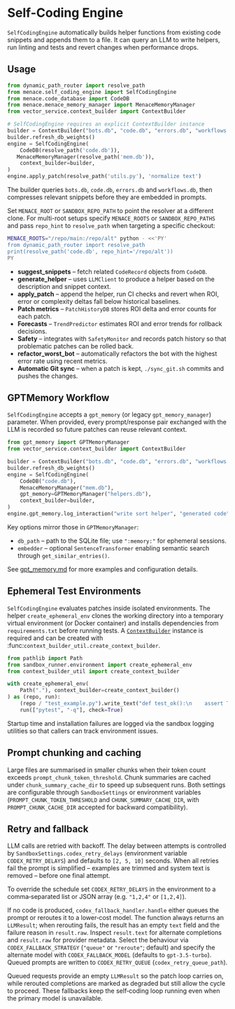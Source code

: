 # Self-Coding Engine

`SelfCodingEngine` automatically builds helper functions from existing code snippets and appends them to a file. It can query an LLM to write helpers, run linting and tests and revert changes when performance drops.

## Usage

```python
from dynamic_path_router import resolve_path
from menace.self_coding_engine import SelfCodingEngine
from menace.code_database import CodeDB
from menace.menace_memory_manager import MenaceMemoryManager
from vector_service.context_builder import ContextBuilder

# SelfCodingEngine requires an explicit ContextBuilder instance
builder = ContextBuilder("bots.db", "code.db", "errors.db", "workflows.db")
builder.refresh_db_weights()
engine = SelfCodingEngine(
    CodeDB(resolve_path('code.db')),
   MenaceMemoryManager(resolve_path('mem.db')),
    context_builder=builder,
)
engine.apply_patch(resolve_path('utils.py'), 'normalize text')
```

The builder queries `bots.db`, `code.db`, `errors.db` and `workflows.db`, then
compresses relevant snippets before they are embedded in prompts.

Set `MENACE_ROOT` or `SANDBOX_REPO_PATH` to point the resolver at a different
clone. For multi-root setups specify `MENACE_ROOTS` or `SANDBOX_REPO_PATHS` and
pass `repo_hint` to `resolve_path` when targeting a specific checkout:

```bash
MENACE_ROOTS="/repo/main:/repo/alt" python - <<'PY'
from dynamic_path_router import resolve_path
print(resolve_path('code.db', repo_hint='/repo/alt'))
PY
```

- **suggest_snippets** – fetch related `CodeRecord` objects from `CodeDB`.
- **generate_helper** – uses `LLMClient` to produce a helper based on the description and snippet context.
- **apply_patch** – append the helper, run CI checks and revert when ROI, error or complexity deltas fall below historical baselines.
- **Patch metrics** – `PatchHistoryDB` stores ROI delta and error counts for each patch.
- **Forecasts** – `TrendPredictor` estimates ROI and error trends for rollback decisions.
- **Safety** – integrates with `SafetyMonitor` and records patch history so that problematic patches can be rolled back.
- **refactor_worst_bot** – automatically refactors the bot with the highest error rate using recent metrics.
- **Automatic Git sync** – when a patch is kept, `./sync_git.sh` commits and pushes the changes.

## GPTMemory Workflow

`SelfCodingEngine` accepts a `gpt_memory` (or legacy `gpt_memory_manager`)
parameter.  When provided, every prompt/response pair exchanged with the LLM is
recorded so future patches can reuse relevant context.

```python
from gpt_memory import GPTMemoryManager
from vector_service.context_builder import ContextBuilder

builder = ContextBuilder("bots.db", "code.db", "errors.db", "workflows.db")
builder.refresh_db_weights()
engine = SelfCodingEngine(
    CodeDB("code.db"),
    MenaceMemoryManager("mem.db"),
    gpt_memory=GPTMemoryManager("helpers.db"),
    context_builder=builder,
)
engine.gpt_memory.log_interaction("write sort helper", "generated code", tags=["bugfix"])
```

Key options mirror those in `GPTMemoryManager`:

- `db_path` – path to the SQLite file; use `":memory:"` for ephemeral
  sessions.
- `embedder` – optional `SentenceTransformer` enabling semantic search through
  `get_similar_entries()`.

See [gpt_memory.md](gpt_memory.md) for more examples and configuration details.

## Ephemeral Test Environments

`SelfCodingEngine` evaluates patches inside isolated environments. The helper
`create_ephemeral_env` clones the working directory into a temporary virtual
environment (or Docker container) and installs dependencies from
`requirements.txt` before running tests. A
[`ContextBuilder`](../vector_service/context_builder.py) instance is required
and can be created with :func:`context_builder_util.create_context_builder`.

```python
from pathlib import Path
from sandbox_runner.environment import create_ephemeral_env
from context_builder_util import create_context_builder

with create_ephemeral_env(
    Path("."), context_builder=create_context_builder()
) as (repo, run):
    (repo / "test_example.py").write_text("def test_ok():\n    assert True\n")
    run(["pytest", "-q"], check=True)
```

Startup time and installation failures are logged via the sandbox logging
utilities so that callers can track environment issues.

## Prompt chunking and caching

Large files are summarised in smaller chunks when their token count exceeds
`prompt_chunk_token_threshold`. Chunk summaries are cached under
`chunk_summary_cache_dir` to speed up subsequent runs. Both settings are
configurable through `SandboxSettings` or environment variables
(`PROMPT_CHUNK_TOKEN_THRESHOLD` and `CHUNK_SUMMARY_CACHE_DIR`, with
`PROMPT_CHUNK_CACHE_DIR` accepted for backward compatibility).

## Retry and fallback

LLM calls are retried with backoff.  The delay between attempts is controlled by
`SandboxSettings.codex_retry_delays` (environment variable
`CODEX_RETRY_DELAYS`) and defaults to `[2, 5, 10]` seconds.  When all retries
fail the prompt is simplified – examples are trimmed and system text is removed
– before one final attempt.

To override the schedule set `CODEX_RETRY_DELAYS` in the environment to a
comma‑separated list or JSON array (e.g. `"1,2,4"` or `[1,2,4]`).

If no code is produced, `codex_fallback_handler.handle` either queues the prompt
or reroutes it to a lower‑cost model.  The function always returns an
`LLMResult`; when rerouting fails, the result has an empty `text` field and the
failure reason in `result.raw`.  Inspect `result.text` for alternate completions
and `result.raw` for provider metadata.  Select the behaviour via
`CODEX_FALLBACK_STRATEGY` (`"queue"` or `"reroute"`; default) and specify the
alternate model with `CODEX_FALLBACK_MODEL` (defaults to `gpt-3.5-turbo`).
Queued prompts are written to `CODEX_RETRY_QUEUE` (`codex_retry_queue_path`).

Queued requests provide an empty `LLMResult` so the patch loop carries on, while
rerouted completions are marked as degraded but still allow the cycle to
proceed.  These fallbacks keep the self‑coding loop running even when the
primary model is unavailable.


